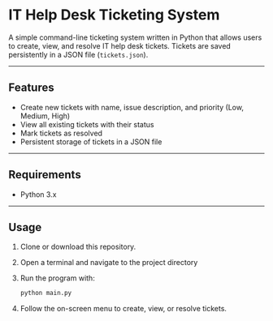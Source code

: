 # IT Help Desk Ticketing System

A simple command-line ticketing system written in Python that allows users to create, view, and resolve IT help desk tickets. Tickets are saved persistently in a JSON file (`tickets.json`).

---

## Features

- Create new tickets with name, issue description, and priority (Low, Medium, High)
- View all existing tickets with their status
- Mark tickets as resolved
- Persistent storage of tickets in a JSON file

---

## Requirements

- Python 3.x

---

## Usage

1. Clone or download this repository.
2. Open a terminal and navigate to the project directory
3. Run the program with:

   ```bash
   python main.py
4. Follow the on-screen menu to create, view, or resolve tickets.
